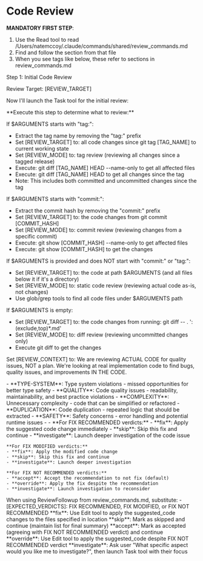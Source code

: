 # Code Review

**MANDATORY FIRST STEP**: 
1. Use the Read tool to read /Users/natemccoy/.claude/commands/shared/review_commands.md
2. Find and follow the <ExecutionSteps> section from that file
3. When you see tags like <ExecutionSteps/> below, these refer to sections in review_commands.md

<ExecutionSteps/>

<InitialReviewOutput>
Step 1: Initial Code Review

  Review Target: [REVIEW_TARGET]

  Now I'll launch the Task tool for the initial review:
</InitialReviewOutput>

<DetermineReviewTarget>
**Execute this step to determine what to review:**

If $ARGUMENTS starts with "tag:":
- Extract the tag name by removing the "tag:" prefix
- Set [REVIEW_TARGET] to: all code changes since git tag [TAG_NAME] to current working state
- Set [REVIEW_MODE] to: tag review (reviewing all changes since a tagged release)
- Execute: git diff [TAG_NAME] HEAD --name-only to get all affected files
- Execute: git diff [TAG_NAME] HEAD to get all changes since the tag
- Note: This includes both committed and uncommitted changes since the tag

If $ARGUMENTS starts with "commit:":
- Extract the commit hash by removing the "commit:" prefix
- Set [REVIEW_TARGET] to: the code changes from git commit [COMMIT_HASH]
- Set [REVIEW_MODE] to: commit review (reviewing changes from a specific commit)
- Execute: git show [COMMIT_HASH] --name-only to get affected files
- Execute: git show [COMMIT_HASH] to get the changes

If $ARGUMENTS is provided and does NOT start with "commit:" or "tag:":
- Set [REVIEW_TARGET] to: the code at path $ARGUMENTS (and all files below it if it's a directory)
- Set [REVIEW_MODE] to: static code review (reviewing actual code as-is, not changes)
- Use glob/grep tools to find all code files under $ARGUMENTS path

If $ARGUMENTS is empty:
- Set [REVIEW_TARGET] to: the code changes from running: git diff -- . ':(exclude,top)*.md'
- Set [REVIEW_MODE] to: diff review (reviewing uncommitted changes only)
- Execute git diff to get the changes

Set [REVIEW_CONTEXT] to: We are reviewing ACTUAL CODE for quality issues, NOT a plan. We're looking at real implementation code to find bugs, quality issues, and improvements IN THE CODE.
</DetermineReviewTarget>

<ReviewCategories>
- **TYPE-SYSTEM**: Type system violations - missed opportunities for better type safety
- **QUALITY**: Code quality issues - readability, maintainability, and best practice violations
- **COMPLEXITY**: Unnecessary complexity - code that can be simplified or refactored
- **DUPLICATION**: Code duplication - repeated logic that should be extracted
- **SAFETY**: Safety concerns - error handling and potential runtime issues
</ReviewCategories>

<ReviewConstraints>
    - <TypeSystemPrinciples/>
    - <CodeDuplicationDetection/>
</ReviewConstraints>

<ReviewKeywords>
    **For FIX RECOMMENDED verdicts:**
    - **fix**: Apply the suggested code change immediately
    - **skip**: Skip this fix and continue
    - **investigate**: Launch deeper investigation of the code issue

    **For FIX MODIFIED verdicts:**
    - **fix**: Apply the modified code change
    - **skip**: Skip this fix and continue
    - **investigate**: Launch deeper investigation

    **For FIX NOT RECOMMENDED verdicts:**
    - **accept**: Accept the recommendation to not fix (default)
    - **override**: Apply the fix despite the recommendation
    - **investigate**: Launch investigation to reconsider
</ReviewKeywords>

<ReviewFollowupParameters>
    When using ReviewFollowup from review_commands.md, substitute:
    - [EXPECTED_VERDICTS]: FIX RECOMMENDED, FIX MODIFIED, or FIX NOT RECOMMENDED
</ReviewFollowupParameters>

<KeywordExecution>
    **fix**: Use Edit tool to apply the suggested_code changes to the files specified in location
    **skip**: Mark as skipped and continue (maintain list for final summary)
    **accept**: Mark as accepted (agreeing with FIX NOT RECOMMENDED verdict) and continue
    **override**: Use Edit tool to apply the suggested_code despite FIX NOT RECOMMENDED verdict
    **investigate**: Ask user "What specific aspect would you like me to investigate?", then launch Task tool with their focus
</KeywordExecution>
